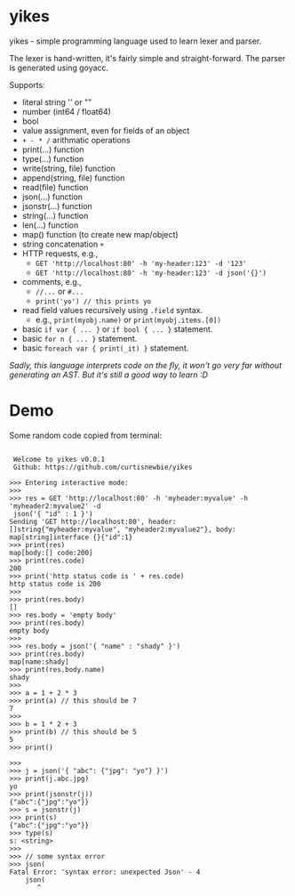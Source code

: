 # yikes

yikes - simple programming language used to learn lexer and parser.

The lexer is hand-written, it's fairly simple and straight-forward. The parser is generated using goyacc.

Supports:
- literal string '' or ""
- number (int64 / float64)
- bool
- value assignment, even for fields of an object
- `+ - * /` arithmatic operations
- print(...) function
- type(...) function
- write(string, file) function
- append(string, file) function
- read(file) function
- json(...) function
- jsonstr(...) function
- string(...) function
- len(...) function
- map() function (to create new map/object)
- string concatenation `+`
- HTTP requests, e.g.,
    - `GET 'http://localhost:80' -h 'my-header:123' -d '123'`
    - `GET 'http://localhost:80' -h 'my-header:123' -d json('{}')`
- comments, e.g.,
    - `//...` or `#...`
    - `print('yo') // this prints yo`
- read field values recursively using `.field` syntax.
    - e.g., `print(myobj.name)` or `print(myobj.items.[0])`
- basic `if var { ... }` or `if bool { ... }` statement.
- basic `for n { ... }` statement.
- basic `foreach var { print(_it) }` statement.

*Sadly, this language interprets code on the fly, it won't go very far without generating an AST. But it's still a good way to learn :D*

# Demo

Some random code copied from terminal:

```

 Welcome to yikes v0.0.1
 Github: https://github.com/curtisnewbie/yikes

>>> Entering interactive mode:
>>>
>>> res = GET 'http://localhost:80' -h 'myheader:myvalue' -h 'myheader2:myvalue2' -d
 json('{ "id" : 1 }')
Sending 'GET http://localhost:80', header: []string{"myheader:myvalue", "myheader2:myvalue2"}, body: map[string]interface {}{"id":1}
>>> print(res)
map[body:[] code:200]
>>> print(res.code)
200
>>> print('http status code is ' + res.code)
http status code is 200
>>>
>>> print(res.body)
[]
>>> res.body = 'empty body'
>>> print(res.body)
empty body
>>>
>>> res.body = json('{ "name" : "shady" }')
>>> print(res.body)
map[name:shady]
>>> print(res.body.name)
shady
>>>
>>> a = 1 + 2 * 3
>>> print(a) // this should be 7
7
>>>
>>> b = 1 * 2 + 3
>>> print(b) // this should be 5
5
>>> print()

>>>
>>> j = json('{ "abc": {"jpg": "yo"} }')
>>> print(j.abc.jpg)
yo
>>> print(jsonstr(j))
{"abc":{"jpg":"yo"}}
>>> s = jsonstr(j)
>>> print(s)
{"abc":{"jpg":"yo"}}
>>> type(s)
s: <string>
>>>
>>> // some syntax error
>>> json(
Fatal Error: 'syntax error: unexpected Json' - 4
    json(
       ^
```